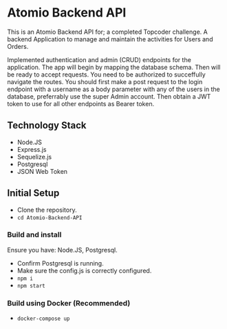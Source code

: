 # Atomio Backend API

This is an Atomio Backend API for; a completed Topcoder challenge. A backend Application to manage and maintain the activities for Users and Orders.   

Implemented authentication and admin (CRUD) endpoints for the application. The app will begin by mapping the database schema. Then will be ready to accept requests. You need to be authorized to succeffully navigate the routes. You should first make a post request to the login endpoint with a username as a body parameter with any of the users in the database, preferrably use the super Admin account. Then obtain a JWT token to use for all other endpoints as Bearer token.

## Technology Stack
* Node.JS
* Express.js
* Sequelize.js
* Postgresql
* JSON Web Token

## Initial Setup
* Clone the repository.
*  `cd Atomio-Backend-API`
    
### Build and install
Ensure you have: Node.JS, Postgresql.

* Confirm Postgresql is running.
* Make sure the config.js is correctly configured.
* `npm i`
* `npm start`

### Build using Docker (Recommended)
* `docker-compose up`
